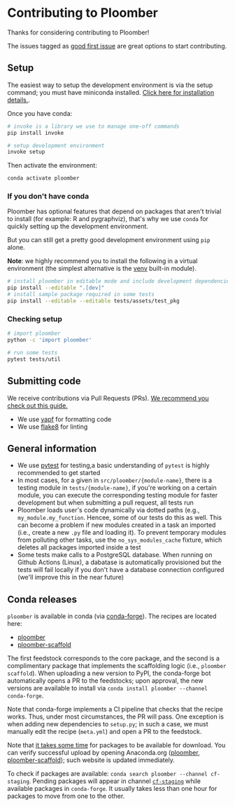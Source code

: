 # Contributing to Ploomber

Thanks for considering contributing to Ploomber!

The issues tagged as [good first issue](https://github.com/ploomber/ploomber/issues?q=is%3Aissue+is%3Aopen+label%3A%22good+first+issue%22) are great options to start contributing.

## Setup

The easiest way to setup the development environment is via the setup command; you must have miniconda installed. [Click here for installation details.](https://docs.conda.io/en/latest/miniconda.html).

Once you have conda:

```sh
# invoke is a library we use to manage one-off commands
pip install invoke

# setup development environment
invoke setup
```

Then activate the environment:

```sh
conda activate ploomber
```

### If you don't have conda

Ploomber has optional features that depend on packages that aren't trivial to install (for example: R and pygraphviz), that's why we use `conda` for quickly setting up the development environment.

But you can still get a pretty good development environment using `pip` alone.

**Note**: we highly recommend you to install the following in a virtual environment (the simplest alternative is the [venv](https://docs.python.org/3/library/venv.html) built-in module).

```sh
# install ploomber in editable mode and include development dependencies
pip install --editable ".[dev]"
# install sample package required in some tests
pip install --editable --editable tests/assets/test_pkg
```

### Checking setup

```sh
# import ploomber
python -c 'import ploomber'

# run some tests
pytest tests/util
```

## Submitting code

We receive contributions via Pull Requests (PRs). [We recommend you check out this guide.](https://docs.github.com/en/github/collaborating-with-issues-and-pull-requests/about-pull-requests)

* We use [yapf](https://github.com/google/yapf) for formatting code
* We use [flake8](https://flake8.pycqa.org/en/latest/) for linting

## General information

* We use [pytest](https://docs.pytest.org/en/6.2.x/) for testing,a  basic understanding of `pytest` is highly recommended to get started
* In most cases, for a given in `src/ploomber/{module-name}`, there is a testing module in `tests/{module-name}`, if you're working on a certain module, you can execute the corresponding testing module for faster development but when submitting a pull request, all tests run
* Ploomber loads user's code dynamically via dotted paths (e.g., `my_module.my_function`. Hencee, some of our tests do this as well. This can become a problem if new modules created in a task an imported (i.e., create a new `.py` file and loading it). To prevent temporary modules from polluting other tasks, use the `no_sys_modules_cache` fixture, which deletes all packages imported inside a test
* Some tests make calls to a PostgreSQL database. When running on Github Actions (Linux), a dabatase is automatically provisioned but the tests will fail locally if you don't have a database connection configured (we'll improve this in the near future)


## Conda releases

`ploomber` is available in conda (via [conda-forge](https://conda-forge.org/)). The recipes are located here:

* [ploomber](https://github.com/conda-forge/ploomber-feedstock)
* [ploomber-scaffold](https://github.com/conda-forge/ploomber-scaffold-feedstock)

The first feedstock corresponds to the core package, and the second is a complimentary package that implements the scaffolding logic (i.e., `ploomber scaffold`). When uploading a new version to PyPI, the conda-forge bot automatically opens a PR to the feedstocks; upon approval, the new versions are available to install via `conda install ploomber --channel conda-forge`.

Note that conda-forge implements a CI pipeline that checks that the recipe works. Thus, under most circumstances, the PR will pass. One exception is when adding new dependencies to `setup.py`; in such a case, we must manually edit the recipe (`meta.yml`) and open a PR to the feedstock.

Note that [it takes some time](https://conda-forge.org/docs/maintainer/maintainer_faq.html#mfaq-anaconda-delay) for packages to be available for download. You can verify successful upload by opening Anaconda.org ([ploomber](https://anaconda.org/conda-forge/ploomber), [ploomber-scaffold](https://anaconda.org/conda-forge/ploomber-scaffold)); such website is updated immediately.

To check if packages are available: `conda search ploomber --channel cf-staging`. Pending packages will appear in channel [`cf-staging`](https://conda-forge.org/docs/maintainer/infrastructure.html#output-validation-and-feedstock-tokens) while available packages in `conda-forge`. It usually takes less than one hour for packages to move from one to the other.